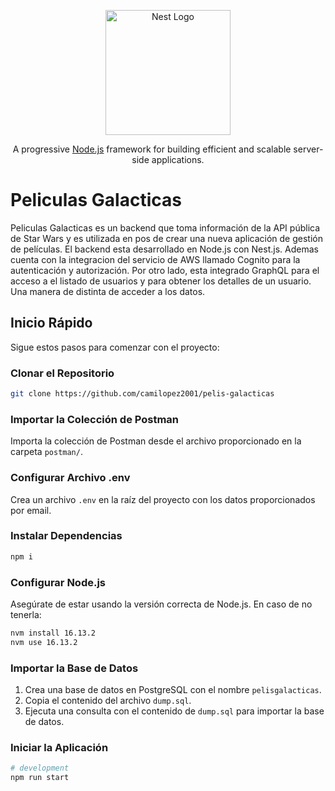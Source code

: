 <p align="center">
  <a href="http://nestjs.com/" target="blank"><img src="https://nestjs.com/img/logo-small.svg" width="200" alt="Nest Logo" /></a>
</p>

[circleci-image]: https://img.shields.io/circleci/build/github/nestjs/nest/master?token=abc123def456
[circleci-url]: https://circleci.com/gh/nestjs/nest

  <p align="center">A progressive <a href="http://nodejs.org" target="_blank">Node.js</a> framework for building efficient and scalable server-side applications.</p>
  
# Peliculas Galacticas

Peliculas Galacticas es un backend que toma información de la API pública de Star Wars y es utilizada en pos de crear una nueva aplicación de gestión de películas. El backend esta desarrollado en Node.js con Nest.js. Ademas cuenta con la integracion del servicio de AWS llamado Cognito para la autenticación y autorización. Por otro lado, esta integrado GraphQL para el acceso a el listado de usuarios y para obtener los detalles de un usuario. Una manera de distinta de acceder a los datos.

## Inicio Rápido

Sigue estos pasos para comenzar con el proyecto:

### Clonar el Repositorio

```bash
git clone https://github.com/camilopez2001/pelis-galacticas
```

### Importar la Colección de Postman

Importa la colección de Postman desde el archivo proporcionado en la carpeta `postman/`.

### Configurar Archivo .env

Crea un archivo `.env` en la raíz del proyecto con los datos proporcionados por email.

### Instalar Dependencias

```bash
npm i
```

### Configurar Node.js

Asegúrate de estar usando la versión correcta de Node.js. En caso de no tenerla:

```bash
nvm install 16.13.2
nvm use 16.13.2
```

### Importar la Base de Datos

1. Crea una base de datos en PostgreSQL con el nombre `pelisgalacticas`.
2. Copia el contenido del archivo `dump.sql`.
3. Ejecuta una consulta con el contenido de `dump.sql` para importar la base de datos.

### Iniciar la Aplicación

```bash
# development
npm run start
```

